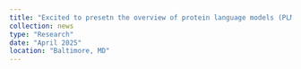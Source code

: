 ```yaml
---
title: "Excited to presetn the overview of protein language models (PLM) and <a href='https://github.com/Profluent-AI/OpenCRISPR' target='_blank'>OpenCRISPR</a> at <a href='https://drive.google.com/drive/folders/15yCXZd5sCuCwPULc3b7p8X5OK8XqbdNp?usp=drive_link' target='_blank'>Hopkins Deep Learning in Genomics Study Group</a>! Check out my <a href='https://drive.google.com/file/d/1hg6cVl6dahL5GJBgwszxuZwrayGIKihT/view?usp=sharing' target='_blank'>slides</a>."
collection: news
type: "Research"
date: "April 2025"
location: "Baltimore, MD"
---
```

